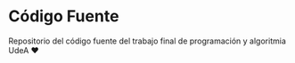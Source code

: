 # **Código Fuente**

Repositorio del código fuente del trabajo final de programación y algoritmia UdeA ❤
